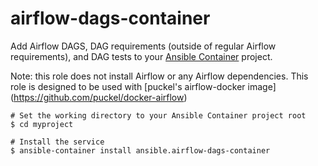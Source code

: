 # airflow-dags-container

Add Airflow DAGS, DAG requirements (outside of regular Airflow requirements), and DAG tests to your [Ansible Container](https://github.com/ansible/ansible-container) project.

Note: this role does not install Airflow or any Airflow dependencies.  This role is designed to be used with [puckel's airflow-docker image] (https://github.com/puckel/docker-airflow)

```
# Set the working directory to your Ansible Container project root
$ cd myproject

# Install the service
$ ansible-container install ansible.airflow-dags-container
```

